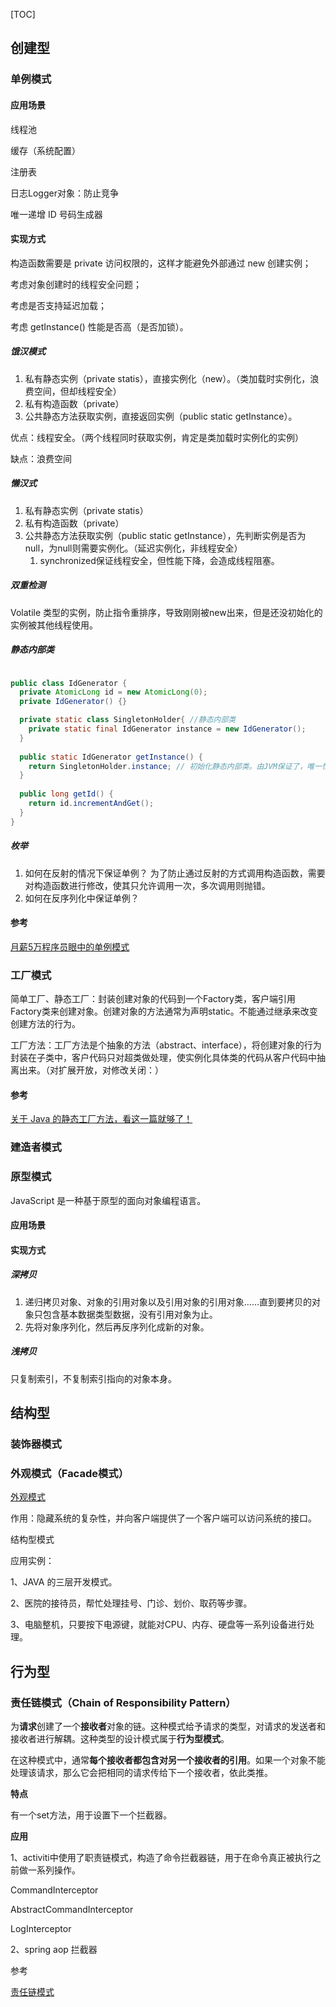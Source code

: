 [TOC]



## 创建型

### 单例模式

#### 应用场景

线程池

缓存（系统配置）

注册表

日志Logger对象：防止竞争

唯一递增 ID 号码生成器



#### 实现方式

构造函数需要是 private 访问权限的，这样才能避免外部通过 new 创建实例；

考虑对象创建时的线程安全问题；

考虑是否支持延迟加载；

考虑 getInstance() 性能是否高（是否加锁）。

##### 饿汉模式

1. 私有静态实例（private statis），直接实例化（new）。（类加载时实例化，浪费空间，但却线程安全）
2. 私有构造函数（private）
3. 公共静态方法获取实例，直接返回实例（public static getInstance）。

优点：线程安全。（两个线程同时获取实例，肯定是类加载时实例化的实例）

缺点：浪费空间

##### 懒汉式

1. 私有静态实例（private statis）
2. 私有构造函数（private）
3. 公共静态方法获取实例（public static getInstance），先判断实例是否为null，为null则需要实例化。（延迟实例化，非线程安全）
   1. synchronized保证线程安全，但性能下降，会造成线程阻塞。

##### 双重检测

Volatile 类型的实例，防止指令重排序，导致刚刚被new出来，但是还没初始化的实例被其他线程使用。

##### 静态内部类

```java

public class IdGenerator { 
  private AtomicLong id = new AtomicLong(0);
  private IdGenerator() {}

  private static class SingletonHolder{ //静态内部类
    private static final IdGenerator instance = new IdGenerator();
  }
  
  public static IdGenerator getInstance() {
    return SingletonHolder.instance; // 初始化静态内部类。由JVM保证了，唯一性/线程安全/延迟加载。
  }
 
  public long getId() { 
    return id.incrementAndGet();
  }
}
```

##### 枚举



1. 如何在反射的情况下保证单例？ 为了防止通过反射的方式调用构造函数，需要对构造函数进行修改，使其只允许调用一次，多次调用则抛错。
2. 如何在反序列化中保证单例？

#### 参考

[月薪5万程序员眼中的单例模式](https://mp.weixin.qq.com/s/WRYj-pIgQ85VVXmGcFmaLA)







### 工厂模式

简单工厂、静态工厂：封装创建对象的代码到一个Factory类，客户端引用Factory类来创建对象。创建对象的方法通常为声明static。不能通过继承来改变创建方法的行为。

工厂方法：工厂方法是个抽象的方法（abstract、interface），将创建对象的行为封装在子类中，客户代码只对超类做处理，使实例化具体类的代码从客户代码中抽离出来。（对扩展开放，对修改关闭：）



#### 参考

[关于 Java 的静态工厂方法，看这一篇就够了！](https://www.jianshu.com/p/ceb5ec8f1174)

### 建造者模式



### 原型模式

JavaScript 是一种基于原型的面向对象编程语言。

#### 应用场景



#### 实现方式

##### 深拷贝

1. 递归拷贝对象、对象的引用对象以及引用对象的引用对象……直到要拷贝的对象只包含基本数据类型数据，没有引用对象为止。
2. 先将对象序列化，然后再反序列化成新的对象。

##### 浅拷贝

只复制索引，不复制索引指向的对象本身。



## 结构型

### 装饰器模式



### 外观模式（Facade模式）

[外观模式](http://www.runoob.com/design-pattern/facade-pattern.html)

作用：隐藏系统的复杂性，并向客户端提供了一个客户端可以访问系统的接口。

结构型模式

应用实例：

1、JAVA 的三层开发模式。

2、医院的接待员，帮忙处理挂号、门诊、划价、取药等步骤。

3、电脑整机，只要按下电源键，就能对CPU、内存、硬盘等一系列设备进行处理。

## 行为型

### 责任链模式（Chain of Responsibility Pattern）


 为**请求**创建了一个**接收者**对象的链。这种模式给予请求的类型，对请求的发送者和接收者进行解耦。这种类型的设计模式属于**行为型模式**。

在这种模式中，通常**每个接收者都包含对另一个接收者的引用**。如果一个对象不能处理该请求，那么它会把相同的请求传给下一个接收者，依此类推。

**特点**

有一个set方法，用于设置下一个拦截器。

**应用**

1、activiti中使用了职责链模式，构造了命令拦截器链，用于在命令真正被执行之前做一系列操作。

CommandInterceptor

AbstractCommandInterceptor

LogInterceptor

2、spring aop 拦截器

参考

[责任链模式](http://www.runoob.com/design-pattern/chain-of-responsibility-pattern.html)